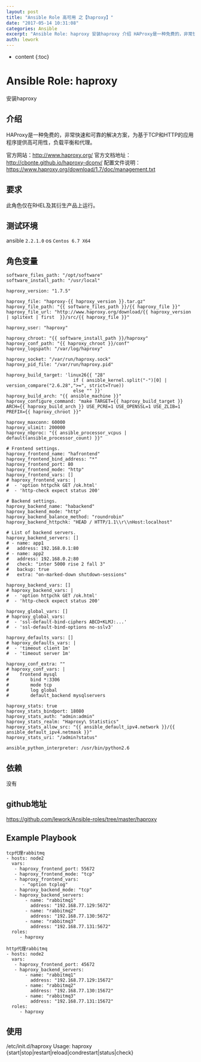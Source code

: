 ```yaml
---
layout: post
title: "Ansible Role 高可用 之【haproxy】"
date: "2017-05-14 10:31:08"
categories: Ansible
excerpt: "Ansible Role: haproxy 安装haproxy 介绍 HAProxy是一种免费的，非常快速和可靠的解决方案，为基于TCP和HTT..."
auth: lework
---
```

* content
{:toc}

# Ansible Role: haproxy

安装haproxy

## 介绍
HAProxy是一种免费的，非常快速和可靠的解决方案，为基于TCP和HTTP的应用程序提供高可用性，负载平衡和代理。

官方网站：http://www.haproxy.org/
官方文档地址：http://cbonte.github.io/haproxy-dconv/
配置文件说明：https://www.haproxy.org/download/1.7/doc/management.txt

## 要求

此角色仅在RHEL及其衍生产品上运行。

## 测试环境

ansible `2.2.1.0`
os `Centos 6.7 X64`

## 角色变量
	software_files_path: "/opt/software"
	software_install_path: "/usr/local"

	haproxy_version: "1.7.5"

	haproxy_file: "haproxy-{{ haproxy_version }}.tar.gz"
	haproxy_file_path: "{{ software_files_path }}/{{ haproxy_file }}"
	haproxy_file_url: "http://www.haproxy.org/download/{{ haproxy_version | splitext | first  }}/src/{{ haproxy_file }}"

	haproxy_user: "haproxy"

	haproxy_chroot: "{{ software_install_path }}/haproxy"
	haproxy_conf_path: "{{ haproxy_chroot }}/conf"
	haproxy_logspath: "/var/log/haproxy"

	haproxy_socket: "/var/run/haproxy.sock"
	haproxy_pid_file: "/var/run/haproxy.pid"

	haproxy_build_target: 'linux26{{ "28"
							 if ( ansible_kernel.split("-")[0] | version_compare("2.6.28",">=", strict=True))
							 else "" }}'
	haproxy_build_arch: "{{ ansible_machine }}"
	haproxy_configure_command: "make TARGET={{ haproxy_build_target }} ARCH={{ haproxy_build_arch }} USE_PCRE=1 USE_OPENSSL=1 USE_ZLIB=1 PREFIX={{ haproxy_chroot }}"

	haproxy_maxconn: 60000
	haproxy_ulimit: 200000
	haproxy_nbproc: "{{ ansible_processor_vcpus | default(ansible_processor_count) }}"

	# Frontend settings.
	haproxy_frontend_name: "hafrontend"
	haproxy_frontend_bind_address: "*"
	haproxy_frontend_port: 80
	haproxy_frontend_mode: "http"
	haproxy_frontend_vars: []
	# haproxy_frontend_vars: |
	#  - 'option httpchk GET /ok.html'
	#  - 'http-check expect status 200'

	# Backend settings.
	haproxy_backend_name: "habackend"
	haproxy_backend_mode: "http"
	haproxy_backend_balance_method: "roundrobin"
	haproxy_backend_httpchk: "HEAD / HTTP/1.1\\r\\nHost:localhost"

	# List of backend servers.
	haproxy_backend_servers: []
	# - name: app1
	#   address: 192.168.0.1:80
	# - name: app2
	#   address: 192.168.0.2:80
	#   check: "inter 5000 rise 2 fall 3"
	#   backup: true
	#   extra: "on-marked-down shutdown-sessions"
	  
	haproxy_backend_vars: []
	# haproxy_backend_vars: |
	#  - 'option httpchk GET /ok.html'
	#  - 'http-check expect status 200'

	haproxy_global_vars: []
	# haproxy_global_vars:
	#  - 'ssl-default-bind-ciphers ABCD+KLMJ:...'
	#  - 'ssl-default-bind-options no-sslv3'
		  
	haproxy_defaults_vars: []
	# haproxy_defaults_vars: |
	#  - 'timeout client 1m'
	#  - 'timeout server 1m'

	haproxy_conf_extra: ""
	# haproxy_conf_vars: |
	#    frontend mysql
	#        bind *:3306
	#        mode tcp
	#        log global
	#        default_backend mysqlservers

	haproxy_stats: true
	haproxy_stats_bindport: 18080
	haproxy_stats_auth: "admin:admin"
	haproxy_stats_realm: "Haproxy\ Statistics"
	haproxy_stats_allow_src: "{{ ansible_default_ipv4.network }}/{{ ansible_default_ipv4.netmask }}"
	haproxy_stats_uri: "/admin?status"

	ansible_python_interpreter: /usr/bin/python2.6

## 依赖

没有

## github地址
https://github.com/lework/Ansible-roles/tree/master/haproxy

## Example Playbook
	tcp代理rabbitmq
	- hosts: node2
	  vars:
	   - haproxy_frontend_port: 55672
	   - haproxy_frontend_mode: "tcp"
	   - haproxy_frontend_vars:
		  - "option tcplog"
	   - haproxy_backend_mode: "tcp"
	   - haproxy_backend_servers:
		   - name: "rabbitmq1"
			 address: "192.168.77.129:5672"
		   - name: "rabbitmq2"
			 address: "192.168.77.130:5672"
		   - name: "rabbitmq3"
			 address: "192.168.77.131:5672"
	  roles:
		 - haproxy
		 
	http代理rabbitmq
	- hosts: node2
	  vars:
	   - haproxy_frontend_port: 45672
	   - haproxy_backend_servers:
		   - name: "rabbitmq1"
			 address: "192.168.77.129:15672"
		   - name: "rabbitmq2"
			 address: "192.168.77.130:15672"
		   - name: "rabbitmq3"
			 address: "192.168.77.131:15672"
	  roles:
		 - haproxy

## 使用
/etc/init.d/haproxy
Usage: haproxy {start|stop|restart|reload|condrestart|status|check}
